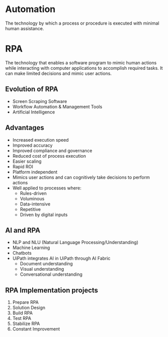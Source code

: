 # Automation
The technology by which a process or procedure is executed with minimal human assistance.
# RPA
The technology that enables a software program to mimic human actions while interacting with computer applications to accomplish required tasks. It can make limited decisions and mimic user actions.
## Evolution of RPA
- Screen Scraping Software
- Workflow Automation & Management Tools
- Artificial Intelligence
## Advantages
- Increased execution speed
- Improved accuracy
- Improved compliance and governance
- Reduced cost of process execution
- Easier scaling
- Rapid ROI
- Platform independent
- Mimics user actions and can cognitively take decisions to perform actions
- Well applied to processes where:
    - Rules-driven
    - Voluminous
    - Data-intensive
    - Repetitive
    - Driven by digital inputs

## AI and RPA
- NLP and NLU (Natural Language Processing/Understanding)
- Machine Learning
- Chatbots
- UiPath integrates AI in UiPath through AI Fabric
    - Document understanding
    - Visual understanding
    - Conversational understanding

## RPA Implementation projects
1. Prepare RPA
2. Solution Design
3. Build RPA
4. Test RPA
5. Stabilize RPA
6. Constant Improvement


